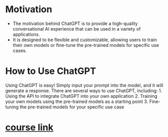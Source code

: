 # Motivation
- The motivation behind ChatGPT is to provide a high-quality conversational AI experience that can be used in a variety of applications. 
- It is designed to be flexible and customizable, allowing users to train their own models or fine-tune the pre-trained models for specific use cases.

# How to Use ChatGPT
Using ChatGPT is easy! Simply input your prompt into the model, and it will generate a response. There are several ways to use ChatGPT, including:
	1.	Using the API to integrate ChatGPT into your own application
	2.	Training your own models using the pre-trained models as a starting point
	3.	Fine-tuning the pre-trained models for your specific use case

# [course link](https://www.deeplearning.ai/short-courses/chatgpt-prompt-engineering-for-developers/)